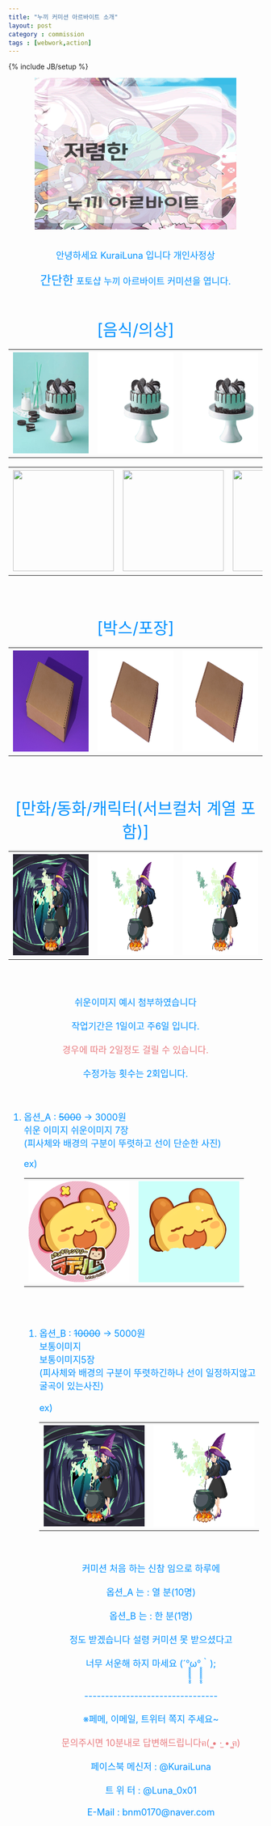 ```yaml
---
title: "누끼 커미션 아르바이트 소개"
layout: post
category : commission
tags : [webwork,action]
---
```

{% include JB/setup %}

<div align="center" >
<img src="/NA/NA0.png" width="400" height="300"> <br>
</div><br>



<br>
<font size="4em" color="#0091ff">

<center>안녕하세요 KuraiLuna 입니다 개인사정상 
<br>


<font size="5em" color="#0091ff">간단한</font> 포토샵 누끼 아르바이트 커미션을 엽니다.</center>
<br>

<center><font size="6em" color="#0091ff">[음식/의상]</font></center>


<center><table>
	<th><img src="/NA/FN/MC_A.jpg" width="200" height="200"></th>
	<th><img src="/NA/FN/MC_B.png" width="200" height="200"> </th>
    <th><img src="/NA/FN/MC_C.png" width="200" height="200"></th>
</table>
<table>
	<th><img src="/NA/FN/E_A.jpg" width="200" height="200"></th>
	<th><img src="/NA/FN/E_B.png" width="200" height="200"> </th>
    <th><img src="/NA/FN/E_C.png" width="200" height="200"></th>
</table></center>

  <br><br>

<center><font size="6em" color="#0091ff">[박스/포장]</font></center>


<center><table>
	<th><img src="/NA/Box/B_A.jpg" width="200" height="200"></th>
	<th><img src="/NA/Box/B_B.png" width="200" height="200"> </th>
    <th><img src="/NA/Box/B_C.png" width="200" height="200"></th>
</table></center>

<br><br>

<center><font size="6em" color="#0091ff">[만화/동화/캐릭터(서브컬처 계열 포함)]</font></center>


<center><table>
	<th><img src="/NA/AD/W_A.jpg" width="200" height="200"></th>
	<th><img src="/NA/AD/W_B.png" width="200" height="200"> </th>
    <th><img src="/NA/AD/W_C.png" width="200" height="200"></th>
</table></center>


</font> <br><br>
<font size="4em" color="#0091ff">


<center>쉬운이미지 예시 첨부하였습니다<br><br>
작업기간은 1일이고 주6일 입니다.<br><br> <font size="4em" color="#e97d81">경우에 따라 2일정도 걸릴 수 있습니다.</font><br><br>수정가능 횟수는 2회입니다. <br></center>
<br>
<br>

1. 옵션_A : ~~5000~~ → 3000원<br>
   쉬운 이미지
   쉬운이미지 7장 <br>(피사체와 배경의 구분이 뚜렷하고 선이 단순한 사진)<br>

   ex) <br>
   <table>
	<th><img src="/NA/E/E_L.png" width="200" height="200"></th>
	<th><img src="/NA/E/E_L2.png" width="200" height="200"></th>

</table>
   
   
<br><br>

1. 옵션_B : ~~10000~~ → 5000원<br>
    보통이미지<br>
    보통이미지5장 <br>
    (피사체와 배경의 구분이 뚜렷하긴하나 선이 일정하지않고 굴곡이 있는사진)<br><br>
   ex) <br>
   <table>
	<th><img src="/NA/AD/W_A.jpg" width="200" height="200"></th>
	<th><img src="/NA/AD/W_B.png" width="200" height="200"></th>

</table>
<br><br>

<center>커미션 처음 하는 신참 임으로 하루에<br><br>
옵션_A 는 : 열 분(10명)<br>
<br>
옵션_B 는 : 한 분(1명)<br>
<br>
정도 받겠습니다 설령 커미션 못 받으셨다고<br> 
<br>
너무 서운해 하지 마세요 (´°̥̥̥̥̥̥̥̥ω°̥̥̥̥̥̥̥̥｀);</center><br>

<br>
<center>--------------------------------</center><br>

<center>※페메, 이메일, 트위터 쪽지 주세요~</center><br>

<center><font size="4em" color="#e97d81">문의주시면 10분내로 답변해드립니다ฅ( ̳• ·̫ • ̳ฅ)
</font></center><br>

<center>페이스북 메신저 : @KuraiLuna<br>
<br>
트 위 터 : @Luna_0x01<br>
<br>
E-Mail  : bnm0170@naver.com</center><br>


